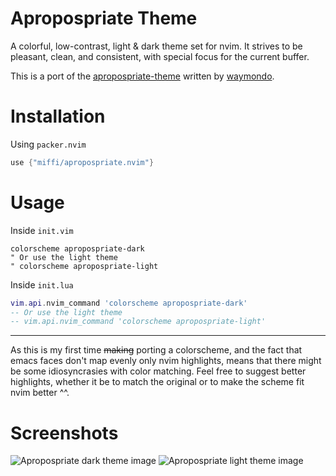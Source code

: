# Apropospriate Theme

A colorful, low-contrast, light & dark theme set for nvim. It strives to be
pleasant, clean, and consistent, with special focus for the current buffer.

This is a port of the
[apropospriate-theme](https://github.com/waymondo/apropospriate-theme) written
by [waymondo](https://github.com/waymondo).

# Installation
Using `packer.nvim`
```lua
use {"miffi/apropospriate.nvim"}
```

# Usage
Inside `init.vim`
```vim
colorscheme apropospriate-dark
" Or use the light theme
" colorscheme apropospriate-light
```

Inside `init.lua`
```lua
vim.api.nvim_command 'colorscheme apropospriate-dark'
-- Or use the light theme
-- vim.api.nvim_command 'colorscheme apropospriate-light'
```

---

As this is my first time ~~making~~ porting a colorscheme, and the fact that
emacs faces don't map evenly only nvim highlights, means that there might be
some idiosyncrasies with color matching. Feel free to suggest better
highlights, whether it be to match the original or to make the scheme fit nvim
better ^^.

# Screenshots
![Apropospriate dark theme image](https://user-images.githubusercontent.com/22885077/205475848-ef334760-6b58-4ad9-871e-820d03db8121.png)
![Apropospriate light theme image](https://user-images.githubusercontent.com/22885077/205475627-3fd732d3-be8a-45c5-a258-99194064f64c.png)
